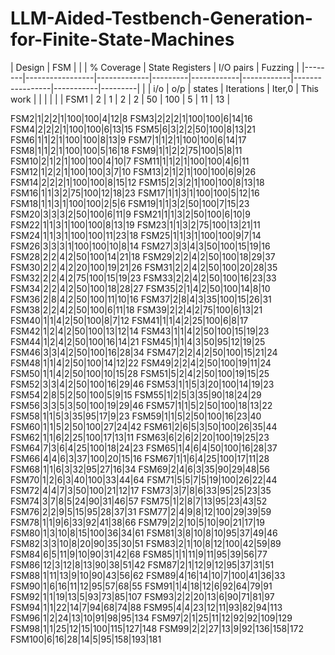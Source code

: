 # LLM-Aided-Testbench-Generation-for-Finite-State-Machines


| Design |       FSM       |             |         | % Coverage | State Registers | I/O pairs | Fuzzing |
|--------|-----------------|-------------|---------|------------|------------|-----------------|-----------|---------|
|        | i/o | o/p | states | Iterations | Iter,0 | This work  |            |                 |           |         |
| FSM1   |  2  |  1  |   2    |      2     |   50   |     100    |      5     |       11        |    13     |

FSM2|1|2|2|1|100|100|4|12|8
FSM3|2|2|2|1|100|100|6|14|16
FSM4|2|2|2|1|100|100|6|13|15
FSM5|6|3|2|2|50|100|8|13|21
FSM6|1|1|2|1|100|100|8|13|9
FSM7|1|1|2|1|100|100|6|14|17
FSM8|1|1|2|1|100|100|5|16|18
FSM9|1|1|2|2|75|100|5|8|11
FSM10|2|1|2|1|100|100|4|10|7
FSM11|1|1|2|1|100|100|4|6|11
FSM12|1|2|2|1|100|100|3|7|10
FSM13|2|1|2|1|100|100|6|9|26
FSM14|2|2|2|1|100|100|8|15|12
FSM15|2|3|2|1|100|100|8|13|18
FSM16|1|1|3|2|75|100|12|18|23
FSM17|1|1|3|1|100|100|5|12|16
FSM18|1|1|3|1|100|100|2|5|6
FSM19|1|1|3|2|50|100|7|15|23
FSM20|3|3|3|2|50|100|6|11|9
FSM21|1|1|3|2|50|100|6|10|9
FSM22|1|1|3|1|100|100|8|13|19
FSM23|1|1|3|2|75|100|13|21|11
FSM24|1|1|3|1|100|100|11|23|18
FSM25|1|1|3|1|100|100|9|7|14
FSM26|3|3|3|1|100|100|10|8|14
FSM27|3|3|4|3|50|100|15|19|16
FSM28|2|2|4|2|50|100|14|21|18
FSM29|2|2|4|2|50|100|18|29|37
FSM30|2|2|4|2|20|100|19|21|26
FSM31|2|2|4|2|50|100|20|28|35
FSM32|2|2|4|2|75|100|15|19|23
FSM33|2|2|4|2|50|100|16|23|33
FSM34|2|2|4|2|50|100|18|28|27
FSM35|2|1|4|2|50|100|14|8|10
FSM36|2|8|4|2|50|100|11|10|16
FSM37|2|8|4|3|35|100|15|26|31
FSM38|2|2|4|2|50|100|6|11|18
FSM39|2|2|4|2|75|100|6|13|21
FSM40|1|1|4|2|50|100|8|7|12
FSM41|1|1|4|2|25|100|6|8|17
FSM42|1|2|4|2|50|100|13|12|14
FSM43|1|1|4|2|50|100|15|19|23
FSM44|1|2|4|2|50|100|16|14|21
FSM45|1|1|4|3|50|95|12|19|25
FSM46|3|3|4|2|50|100|16|28|34
FSM47|2|2|4|2|50|100|15|21|24
FSM48|1|1|4|2|50|100|14|12|22
FSM49|2|2|4|2|50|100|19|11|24
FSM50|1|1|4|2|50|100|10|15|28
FSM51|5|2|4|2|50|100|19|15|25
FSM52|3|3|4|2|50|100|16|29|46
FSM53|1|1|5|3|20|100|14|19|23
FSM54|2|8|5|2|50|100|5|9|15
FSM55|1|2|5|3|35|90|18|24|29
FSM56|3|3|5|3|50|100|19|29|46
FSM57|1|1|5|2|50|100|18|13|22
FSM58|1|1|5|3|35|95|17|9|23
FSM59|1|1|5|2|50|100|16|23|40
FSM60|1|1|5|2|50|100|27|24|42
FSM61|2|6|5|3|50|100|26|35|44
FSM62|1|1|6|2|25|100|17|13|11
FSM63|6|2|6|2|20|100|19|25|23
FSM64|7|3|6|4|25|100|18|24|23
FSM65|1|4|6|4|50|100|16|28|37
FSM66|4|4|6|3|37|100|20|15|16
FSM67|1|1|6|4|25|100|17|11|28
FSM68|1|1|6|3|32|95|27|16|34
FSM69|2|4|6|3|35|90|29|48|56
FSM70|1|2|6|3|40|100|33|44|64
FSM71|5|5|7|5|19|100|26|22|44
FSM72|4|4|7|3|50|100|21|12|17
FSM73|3|7|8|6|33|95|25|23|35
FSM74|3|7|8|5|24|90|31|46|57
FSM75|1|2|8|7|13|95|23|43|52
FSM76|2|2|9|5|15|95|28|37|31
FSM77|2|4|9|8|12|100|29|39|59
FSM78|1|1|9|6|33|92|41|38|66
FSM79|2|2|10|5|10|90|21|17|19
FSM80|1|3|10|8|15|100|36|34|61
FSM81|3|8|10|8|10|95|37|49|46
FSM82|3|3|10|8|20|90|35|30|51
FSM83|2|1|10|8|12|100|42|59|89
FSM84|6|5|11|9|10|90|31|42|68
FSM85|1|1|11|9|11|95|39|56|77
FSM86|12|3|12|8|13|90|38|51|42
FSM87|2|1|12|9|12|95|37|31|51
FSM88|1|11|13|9|10|90|43|56|62
FSM89|4|16|14|10|7|100|41|36|33
FSM90|1|6|16|11|12|95|57|68|55
FSM91|1|4|18|12|6|92|64|79|91
FSM92|1|1|19|13|5|93|73|85|107
FSM93|2|2|20|13|6|90|71|81|97
FSM94|1|1|22|14|7|94|68|74|88
FSM95|4|4|23|12|11|93|82|94|113
FSM96|1|2|24|13|10|91|98|95|134
FSM97|2|1|25|11|12|92|92|109|129
FSM98|1|1|25|12|15|100|115|127|148
FSM99|2|2|27|13|9|92|136|158|172
FSM100|6|16|28|14|5|95|158|193|181
